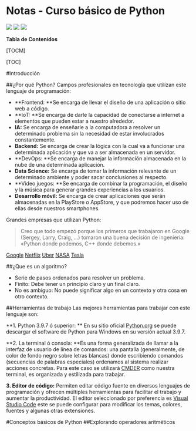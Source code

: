 # Notas - Curso básico de Python

![](https://static.platzi.com/media/avatars/Platzi-f730e65b-e92b-44d3-81c0-5c59c4dc4658.png) ![](https://static.platzi.com/media/learningpath/badges/46.png) ![](https://static.platzi.com/media/achievements/badge-basico-python-bdcc67b3-031d-4dce-8e78-5699fb243149.png)


**Tabla de Contenidos**

[TOCM]

[TOC]

#Introducción

##¿Por qué Python?
Campos profesionales en tecnología que utilizan este lenguaje de programación:
- **Frontend: **Se encarga de llevar el diseño de una aplicación o sitio web a código.
- **IoT: **Se encarga de darle la capacidad de conectarse a internet a elementos que pueden estar a nuestro alrededor.
- **IA:** Se encarga de enseñarle a la computadora a resolver un determinado problema sin la necesidad de estar involucrados constantemente.
- **Backend:** Se encarga de crear la lógica con la cual va a funcionar una determinada aplicación y que va a ser almacenada en un servidor.
- **DevOps: **Se encarga de manejar la información almacenada en la nube de una determinada aplicación.
- **Data Science:** Se encarga de tomar la información relevante de un determinado ambiente y poder sacar conclusiones al respecto.
- **Video juegos: **Se encarga de combinar la programación, el diseño y la música para generar grandes experiencias a los usuarios.
- **Desarrollo móvil:** Se encarga de crear aplicaciones que serán almacenadas en la PlayStore o AppStore, y que podremos hacer uso de ellas desde nuestros smartphones.

Grandes  empresas que utilizan Python:

> Creo que todo empezó porque los primeros que trabajaron en Google (Sergey, Larry, Craig, …) tomaron una buena decisión de ingenieria: «Python donde podemos, C++ donde debemos.»

[Google](http://https://stackoverflow.com/questions/2560310/heavy-usage-of-python-at-google/2561008#2561008 "Google")
[Netflix](http:/https://netflixtechblog.com/python-at-netflix-86b6028b3b3e/ "Netflix")
[Uber](hthttps://eng.uber.com/tech-stack-part-one-foundation/tp:// "Uber")
[NASA](http://https://www.nccs.nasa.gov/nccs-users/user-events/python-classes "NASA")
[Tesla](htthttps://wildentrepreneur.org/elon-musk-esta-contratando-para-tesla-y-no-le-importa-si-los-solicitantes-no-tienen-titulo-universitario/p:// "Tesla")

##¿Que es un algoritmo?
- Serie de pasos ordenados para resolver un problema.
- Finito:  Debe tener un principio claro y un final claro.
- No es ambiguo: No puede significar algo en un contexto y otra cosa en otro contexto.

##Herramientas de trabajo
Las mejores herramientas para trabajar con este lenguaje son:

**1. Python 3.9.7 ó superior: ** En su sitio oficial [Python.org](https://www.python.org/ "Python.org") se puede descargar el software de Python para Windows en su versión actual 3.9.7.

**2. La terminal ó consola: **Es una forma generalizada de llamar a la interfaz de usuario de línea de comandos: una pantalla (generalmente, de color de fondo negro sobre letras blancas) donde escribiendo comandos (secuencias de palabras especiales) ordenamos al sistema realizar acciones concretas.
Para este caso se utilizará [CMDER](https://cmder.net/ "CMDER") como nuestra terminal, es organizada y estilizada para trabajar.

**3. Editor de código:** Permiten editar código fuente en diversos lenguajes de programación y ofrecen múltiples herramientas para facilitar el trabajo y aumentar la productividad.
El editor seleccionado por preferencia es [Visual Studio Code](https://code.visualstudio.com/ "Visual Studio Code") este se puede configurar para modificar los temas, colores, fuentes y algunas otras extensiones.

#Conceptos básicos de Python
##Explorando operadores aritméticos
